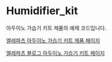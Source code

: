 # Humidifier_kit

아두이노 가습기 키트 제품의 예제 코드입니다.

[엘레파츠 아두이노 가습기 키트 제품 페이지]()

[엘레파츠 블로그 아두이노 가습기 키트 페이지](https://blog.naver.com/elepartsblog/223721155231)
